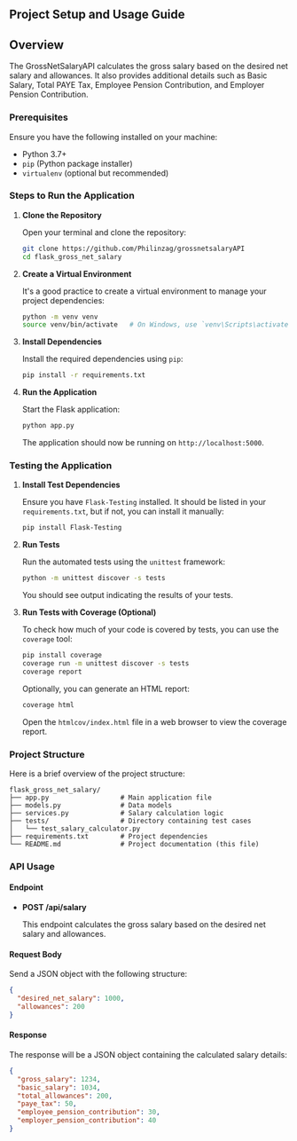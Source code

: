 ## Project Setup and Usage Guide

## Overview
The GrossNetSalaryAPI calculates the gross salary based on the desired net salary and allowances. It also provides additional details such as Basic Salary, Total PAYE Tax, Employee Pension Contribution, and Employer Pension Contribution.

### Prerequisites

Ensure you have the following installed on your machine:
- Python 3.7+
- `pip` (Python package installer)
- `virtualenv` (optional but recommended)

### Steps to Run the Application

1. **Clone the Repository**

   Open your terminal and clone the repository:

   ```bash
   git clone https://github.com/Philinzag/grossnetsalaryAPI
   cd flask_gross_net_salary
   ```

2. **Create a Virtual Environment**

   It's a good practice to create a virtual environment to manage your project dependencies:

   ```bash
   python -m venv venv
   source venv/bin/activate   # On Windows, use `venv\Scripts\activate`
   ```

3. **Install Dependencies**

   Install the required dependencies using `pip`:

   ```bash
   pip install -r requirements.txt
   ```

4. **Run the Application**

   Start the Flask application:

   ```bash
   python app.py
   ```

   The application should now be running on `http://localhost:5000`.

### Testing the Application

1. **Install Test Dependencies**

   Ensure you have `Flask-Testing` installed. It should be listed in your `requirements.txt`, but if not, you can install it manually:

   ```bash
   pip install Flask-Testing
   ```

2. **Run Tests**

   Run the automated tests using the `unittest` framework:

   ```bash
   python -m unittest discover -s tests
   ```

   You should see output indicating the results of your tests.

3. **Run Tests with Coverage (Optional)**

   To check how much of your code is covered by tests, you can use the `coverage` tool:

   ```bash
   pip install coverage
   coverage run -m unittest discover -s tests
   coverage report
   ```

   Optionally, you can generate an HTML report:

   ```bash
   coverage html
   ```

   Open the `htmlcov/index.html` file in a web browser to view the coverage report.

### Project Structure

Here is a brief overview of the project structure:

```
flask_gross_net_salary/
├── app.py                  # Main application file
├── models.py               # Data models
├── services.py             # Salary calculation logic
├── tests/                  # Directory containing test cases
│   └── test_salary_calculator.py
├── requirements.txt        # Project dependencies
└── README.md               # Project documentation (this file)
```

### API Usage

#### Endpoint

- **POST /api/salary**

  This endpoint calculates the gross salary based on the desired net salary and allowances.

#### Request Body

Send a JSON object with the following structure:

```json
{
  "desired_net_salary": 1000,
  "allowances": 200
}
```

#### Response

The response will be a JSON object containing the calculated salary details:

```json
{
  "gross_salary": 1234,
  "basic_salary": 1034,
  "total_allowances": 200,
  "paye_tax": 50,
  "employee_pension_contribution": 30,
  "employer_pension_contribution": 40
}
```
